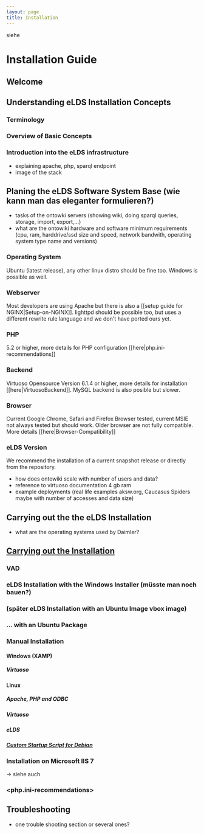 ```yaml
---
layout: page
title: Installation
---
```


siehe <Handbooks>

# Installation Guide

## Welcome

## Understanding eLDS Installation Concepts

### Terminology
### Overview of Basic Concepts
### Introduction into the eLDS infrastructure
- explaining apache, php, sparql endpoint
- image of the stack

## Planing the eLDS Software System Base (wie kann man das eleganter formulieren?)

- tasks of the ontowki servers (showing wiki, doing sparql queries, storage, import, export,...)
- what are the ontowiki hardware and software minimum requirements (cpu, ram, harddrive/ssd size and speed, network bandwith, operating system type name and versions)
### Operating System

Ubuntu (latest release), any other linux distro should be fine too. Windows is possible as well.

### Webserver
Most developers are using Apache but there is also a [[setup guide for NGINX|Setup-on-NGINX]]. lighttpd should be possible too, but uses a different rewrite rule language and we don't have ported ours yet.

### PHP
5.2 or higher, more details for PHP configuration [[here|php.ini-recommendations]]

### Backend
Virtuoso Opensource Version 6.1.4 or higher, more details for installation [[here|VirtuosoBackend]]. MySQL backend is also posible but slower.

### Browser
Current Google Chrome, Safari and Firefox Browser tested, current MSIE not always tested but should work. Older browser are not fully compatible. More details [[here|Browser-Compatibility]]

### eLDS Version
We recommend the installation of a current snapshot release or directly from the repository.

- how does ontowiki scale with number of users and data? 
- reference to virtuoso documentation
4 gb ram
- example deployments (real life examples aksw.org, Caucasus Spiders maybe with number of accesses and data size)

## Carrying out the the eLDS Installation

- what are the operating systems used by Daimler?

## [Carrying out the Installation](Carrying-out-the-Installation)

### VAD
### eLDS Installation with the Windows Installer (müsste man noch bauen?)
### (später eLDS Installation with an Ubuntu Image vbox image)
### ... with an Ubuntu Package
### Manual Installation
#### Windows (XAMP)
##### Virtuoso
#### Linux
##### Apache, PHP and ODBC
##### Virtuoso
##### eLDS
##### [Custom Startup Script for Debian](Custom-startup-script-for-Debian)
### Installation on Microsoft IIS 7
-> siehe auch <GetOntoWikiUsers>
### <php.ini-recommendations>
## Troubleshooting
- one trouble shooting section or several ones?
<Setup>
<Setup-on-NGINX>
<SetupDevelopers>
<VirtuosoBackend>
